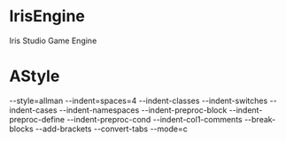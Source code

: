 # IrisEngine
Iris Studio Game Engine

# AStyle
--style=allman --indent=spaces=4 --indent-classes --indent-switches --indent-cases --indent-namespaces --indent-preproc-block --indent-preproc-define --indent-preproc-cond --indent-col1-comments --break-blocks --add-brackets --convert-tabs --mode=c

